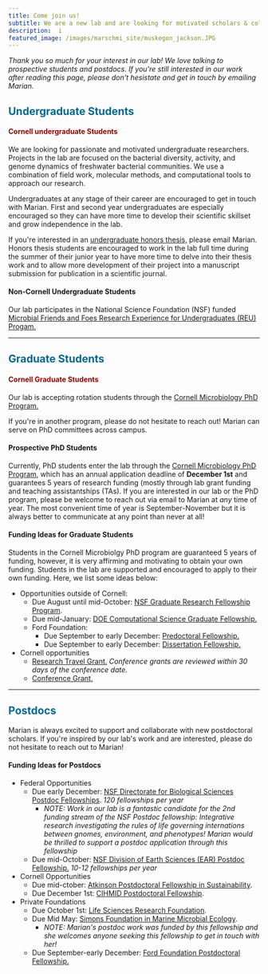 ```yaml
---
title: Come join us!
subtitle: We are a new lab and are looking for motivated scholars & collaborators! 
description:  i
featured_image: /images/marschmi_site/muskegon_jackson.JPG
---
```



*Thank you so much for your interest in our lab! We love talking to prospective students and postdocs. If you're still interested in our work after reading this page, please don't hesistate and get in touch by emailing Marian.* 


<h2 style="color:#03688E;">Undergraduate Students</h2>


<h4 style="color:#8E0703;">Cornell undergraduate Students</h4>

We are looking for passionate and motivated undergraduate researchers. Projects in the lab are focused on the bacterial diversity, activity, and genome dynamics of freshwater bacterial communities. We use a combination of field work, molecular methods, and computational tools to approach our research. 

Undergraduates at any stage of their career are encouraged to get in touch with Marian. First and second year undergraduates are especially encouraged so they can have more time to develop their scientific skillset and grow independence in the lab. 

If you're interested in an <a href="https://biology.cornell.edu/research/honors/">undergraduate honors thesis,</a> please email Marian. Honors thesis students are encouraged to work in the lab full time during the summer of their junior year to have more time to delve into their thesis work and to allow more development of their project into a manuscript submission for publication in a scientific journal.


#### Non-Cornell Undergraduate Students

Our lab participates in the National Science Foundation (NSF) funded <a href="https://cihmid.cornell.edu/academics-programs/undergraduate-programs/mff-reu-microbial-friends-foes-research-experience-for-undergraduates-non-cu-students/microbial-friends-foes-research-experiences-for-undergraduates-application/">Microbial Friends and Foes Research Experience for Undergraduates (REU) Progam.</a> 



***

<h2 style="color:#03688E;">Graduate Students</h2>



<h4 style="color:#8E0703;">Cornell Graduate Students</h4>

Our lab is accepting rotation students through the <a href="https://micro.cornell.edu/academics/graduate">Cornell Microbiology PhD Program.</a>  

If you're in another program, please do not hesitate to reach out! Marian can serve on PhD committees across campus. 


#### Prospective PhD Students

Currently, PhD students enter the lab through the <a href="https://micro.cornell.edu/academics/graduate/admissions">Cornell Microbiology PhD Program</a>, which has an annual application deadline of **December 1st** and guarantees 5 years of research funding (mostly through lab grant funding and teaching assistantships (TAs). If you are interested in our lab or the PhD program, please be welcome to reach out via email to Marian at *any* time of year. The most convenient time of year is September-November but it is always better to communicate at any point than never at all!

#### Funding Ideas for Graduate Students

Students in the Cornell Microbiolgy PhD program are guaranteed 5 years of funding, however, it is very affirming and motivating to obtain your own funding. Students in the lab are supported and encouraged to apply to their own funding. Here, we list some ideas below:


- Opportunities outside of Cornell:
	- Due August until mid-October: <a href="https://www.nsfgrfp.org/">NSF Graduate Research Fellowship Program</a>.  
	- Due mid-January: <a href="https://www.krellinst.org/csgf/">DOE Computational Science Graduate Fellowship.</a>
	- Ford Foundation:
		- Due September to early December: <a href="https://sites.nationalacademies.org/PGA/FordFellowships/PGA_171962">Predoctoral Fellowship.</a>  
		- Due September to early December: <a href="https://sites.nationalacademies.org/PGA/FordFellowships/PGA_171939">Dissertation Fellowship.</a>  
- Cornell opportunities  
	- <a href="https://gradschool.cornell.edu/financial-support/travel-funding-opportunities/">Research Travel Grant.</a> *Conference grants are reviewed within 30 days of the conference date.*
	- <a href="https://gradschool.cornell.edu/financial-support/travel-funding-opportunities/">Conference Grant.</a> 


***

<h2 style="color:#03688E;">Postdocs</h2>

Marian is always excited to support and collaborate with new postdoctoral scholars. If you're inspired by our lab's work and are interested, please do not hesitate to reach out to Marian!

#### Funding Ideas for Postdocs

- Federal Opportunities  
	- Due early December: <a href="https://beta.nsf.gov/funding/opportunities/postdoctoral-research-fellowships-biology-prfb">NSF Directorate for Biological Sciences Postdoc Fellowships</a>. *120 fellowships per year*
		- *NOTE: Work in our lab is a fantastic candidate for the 2nd funding stream of the NSF Postdoc fellowship: Integrative research investigating the rules of life governing internations between gnomes, environment, and phenotypes! Marian would be thrilled to support a postdoc application through this fellowship*  
	- Due mid-October: <a href="https://beta.nsf.gov/funding/opportunities/ear-postdoctoral-fellowships-ear-pf">NSF Division of Earth Sciences (EAR) Postdoc Fellowship.</a> *10-12 fellowships per year*
- Cornell Opportunities 
	- Due mid-ctober: <a href="https://www.atkinson.cornell.edu/grants/postdocs/postdoctoral-fellowships/">Atkinson Postdoctoral Fellowship in Sustainability</a>.  
	- Due December 1st: <a href="https://cihmid.cornell.edu/?programs=cihmid-postdoctoral-fellows-program">CIHMID Postdoctoral Fellowship</a>.
- Private Foundations  
	- Due October 1st: <a href="https://lsrf.org/apply/">Life Sciences Research Foundation</a>. 
	- Due Mid May: <a href="https://www.simonsfoundation.org/grant/simons-postdoctoral-fellowships-in-marine-microbial-ecology/">Simons Foundation in Marine Microbial Ecology</a>. 
		- *NOTE: Marian's postdoc work was funded by this fellowship and she welcomes anyone seeking this fellowship to get in touch with her!*
	- Due September-early December: <a href="https://sites.nationalacademies.org/PGA/FordFellowships/PGA_171940"> Ford Foundation Postdoctoral Fellowship.</a> 
